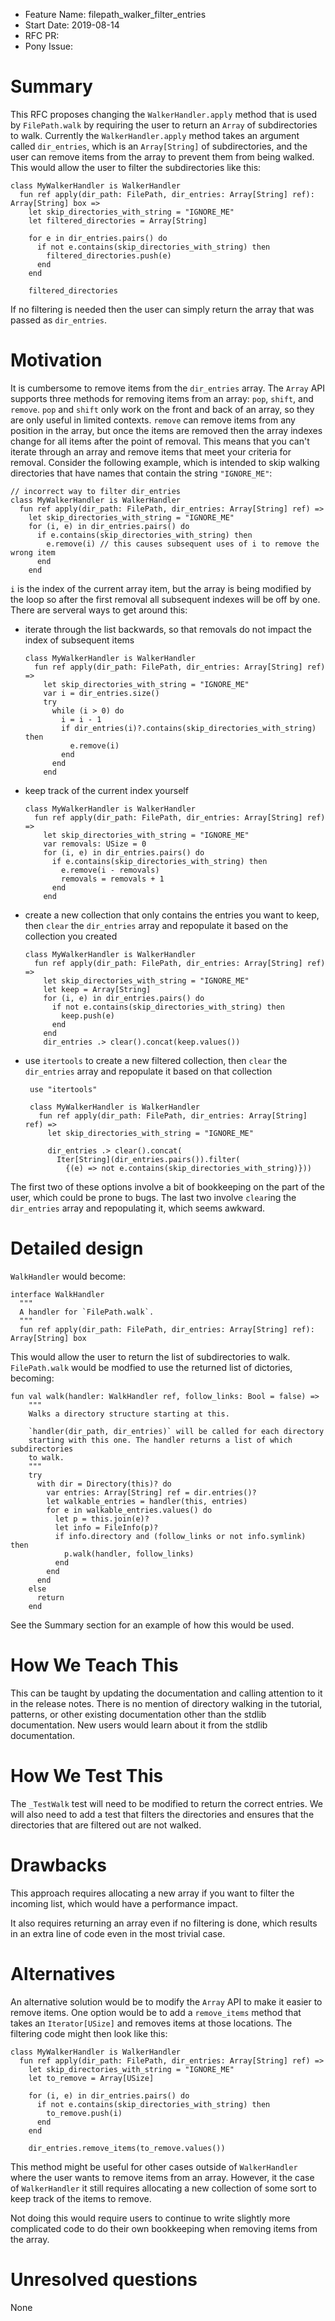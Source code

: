 - Feature Name: filepath_walker_filter_entries
- Start Date: 2019-08-14
- RFC PR:
- Pony Issue:

# Summary

This RFC proposes changing the `WalkerHandler.apply` method that is used by `FilePath.walk` by requiring the user to return an `Array` of subdirectories to walk. Currently the `WalkerHandler.apply` method takes an argument called `dir_entries`, which is an `Array[String]` of subdirectories, and the user can remove items from the array to prevent them from being walked. This would allow the user to filter the subdirectories like this:

```pony
class MyWalkerHandler is WalkerHandler
  fun ref apply(dir_path: FilePath, dir_entries: Array[String] ref): Array[String] box =>
    let skip_directories_with_string = "IGNORE_ME"
    let filtered_directories = Array[String]

    for e in dir_entries.pairs() do
      if not e.contains(skip_directories_with_string) then
        filtered_directories.push(e)
      end
    end

    filtered_directories
```

If no filtering is needed then the user can simply return the array that was passed as `dir_entries`.

# Motivation

It is cumbersome to remove items from the `dir_entries` array. The `Array` API supports three methods for removing items from an array: `pop`, `shift`, and `remove`. `pop` and `shift` only work on the front and back of an array, so they are only useful in limited contexts. `remove` can remove items from any position in the array, but once the items are removed then the array indexes change for all items after the point of removal. This means that you can't iterate through an array and remove items that meet your criteria for removal. Consider the following example, which is intended to skip walking directories that have names that contain the string `"IGNORE_ME"`:

```pony
// incorrect way to filter dir_entries
class MyWalkerHandler is WalkerHandler
  fun ref apply(dir_path: FilePath, dir_entries: Array[String] ref) =>
    let skip_directories_with_string = "IGNORE_ME"
    for (i, e) in dir_entries.pairs() do
      if e.contains(skip_directories_with_string) then
        e.remove(i) // this causes subsequent uses of i to remove the wrong item
      end
    end
```

`i` is the index of the current array item, but the array is being modified by the loop so after the first removal all subsequent indexes will be off by one. There are serveral ways to get around this:

* iterate through the list backwards, so that removals do not impact the index of subsequent items
  ```pony
  class MyWalkerHandler is WalkerHandler
    fun ref apply(dir_path: FilePath, dir_entries: Array[String] ref) =>
      let skip_directories_with_string = "IGNORE_ME"
      var i = dir_entries.size()
      try
        while (i > 0) do
          i = i - 1
          if dir_entries(i)?.contains(skip_directories_with_string) then
            e.remove(i)
          end
        end
      end
  ```
* keep track of the current index yourself
  ```pony
  class MyWalkerHandler is WalkerHandler
    fun ref apply(dir_path: FilePath, dir_entries: Array[String] ref) =>
      let skip_directories_with_string = "IGNORE_ME"
      var removals: USize = 0
      for (i, e) in dir_entries.pairs() do
        if e.contains(skip_directories_with_string) then
          e.remove(i - removals)
          removals = removals + 1
        end
      end
   ```
* create a new collection that only contains the entries you want to keep, then `clear` the `dir_entries` array and repopulate it based on the collection you created
  ```pony
  class MyWalkerHandler is WalkerHandler
    fun ref apply(dir_path: FilePath, dir_entries: Array[String] ref) =>
      let skip_directories_with_string = "IGNORE_ME"
      let keep = Array[String]
      for (i, e) in dir_entries.pairs() do
        if not e.contains(skip_directories_with_string) then
          keep.push(e)
        end
      end
      dir_entries .> clear().concat(keep.values())
  ```
* use `itertools` to create a new filtered collection, then `clear` the `dir_entries` array and repopulate it based on that collection
  ```pony
   use "itertools"

   class MyWalkerHandler is WalkerHandler
     fun ref apply(dir_path: FilePath, dir_entries: Array[String] ref) =>
       let skip_directories_with_string = "IGNORE_ME"

       dir_entries .> clear().concat(
         Iter[String](dir_entries.pairs()).filter(
           {(e) => not e.contains(skip_directories_with_string)}))
  ```

The first two of these options involve a bit of bookkeeping on the part of the user, which could be prone to bugs. The last two involve `clear`ing the `dir_entries` array and repopulating it, which seems awkward.

# Detailed design

`WalkHandler` would become:

```pony
interface WalkHandler
  """
  A handler for `FilePath.walk`.
  """
  fun ref apply(dir_path: FilePath, dir_entries: Array[String] ref): Array[String] box
```

This would allow the user to return the list of subdirectories to walk. `FilePath.walk` would be modfied to use the returned list of dictories, becoming:

```pony
fun val walk(handler: WalkHandler ref, follow_links: Bool = false) =>
    """
    Walks a directory structure starting at this.

    `handler(dir_path, dir_entries)` will be called for each directory
    starting with this one. The handler returns a list of which subdirectories
    to walk.
    """
    try
      with dir = Directory(this)? do
        var entries: Array[String] ref = dir.entries()?
        let walkable_entries = handler(this, entries)
        for e in walkable_entries.values() do
          let p = this.join(e)?
          let info = FileInfo(p)?
          if info.directory and (follow_links or not info.symlink) then
            p.walk(handler, follow_links)
          end
        end
      end
    else
      return
    end
```

See the Summary section for an example of how this would be used.

# How We Teach This

This can be taught by updating the documentation and calling attention to it in the release notes. There is no mention of directory walking in the tutorial, patterns, or other existing documentation other than the stdlib documentation. New users would learn about it from the stdlib documentation.

# How We Test This

The `_TestWalk` test will need to be modified to return the correct entries. We will also need to add a test that filters the directories and ensures that the directories that are filtered out are not walked.

# Drawbacks

This approach requires allocating a new array if you want to filter the incoming list, which would have a performance impact.

It also requires returning an array even if no filtering is done, which results in an extra line of code even in the most trivial case.

# Alternatives

An alternative solution would be to modify the `Array` API to make it easier to remove items. One option would be to add a `remove_items` method that takes an `Iterator[USize]` and removes items at those locations. The filtering code might then look like this:

```pony
class MyWalkerHandler is WalkerHandler
  fun ref apply(dir_path: FilePath, dir_entries: Array[String] ref) =>
    let skip_directories_with_string = "IGNORE_ME"
    let to_remove = Array[USize]

    for (i, e) in dir_entries.pairs() do
      if not e.contains(skip_directories_with_string) then
        to_remove.push(i)
      end
    end

    dir_entries.remove_items(to_remove.values())
```

This method might be useful for other cases outside of `WalkerHandler` where the user wants to remove items from an array. However, it the case of `WalkerHandler` it still requires allocating a new collection of some sort to keep track of the items to remove.

Not doing this would require users to continue to write slightly more complicated code to do their own bookkeeping when removing items from the array.

# Unresolved questions

None
